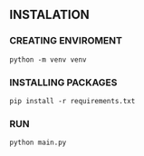## INSTALATION

### CREATING ENVIROMENT

`python -m venv venv`

### INSTALLING PACKAGES

`pip install -r requirements.txt`

### RUN

`python main.py`